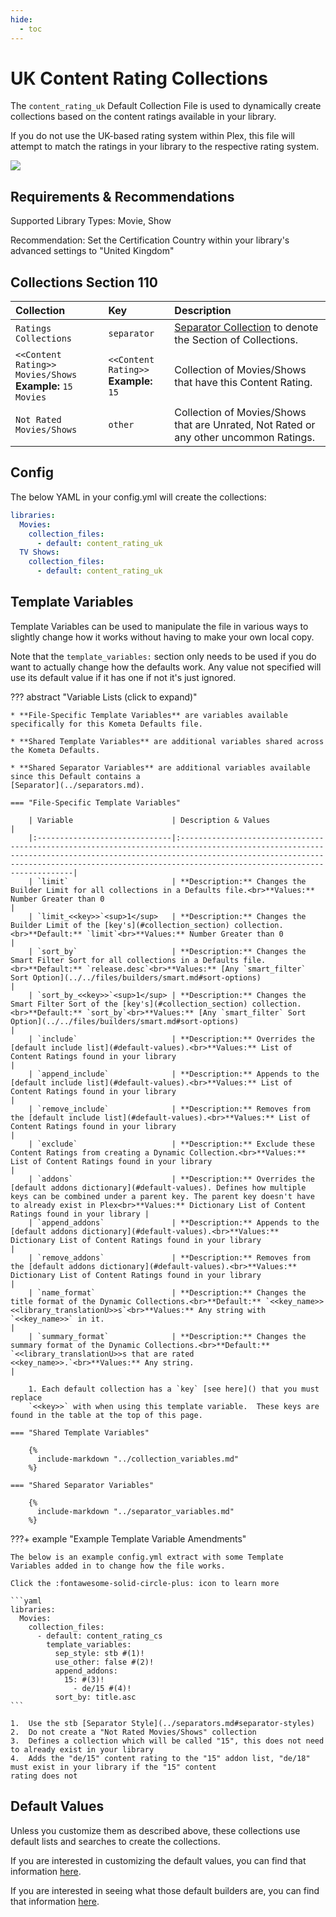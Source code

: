 ```yaml
---
hide:
  - toc
---
```

# UK Content Rating Collections

The `content_rating_uk` Default Collection File is used to dynamically create collections based on the content ratings 
available in your library.

If you do not use the UK-based rating system within Plex, this file will attempt to match the ratings in your library to 
the respective rating system.

![](../images/content_rating_uk.png)

## Requirements & Recommendations

Supported Library Types: Movie, Show

Recommendation: Set the Certification Country within your library's advanced settings to "United Kingdom"

## <a id="collection_section"></a>Collections Section 110

| Collection                                                    | Key                                       | Description                                                                           |
|:--------------------------------------------------------------|:------------------------------------------|:--------------------------------------------------------------------------------------|
| `Ratings Collections`                                         | `separator`                               | [Separator Collection](../separators.md) to denote the Section of Collections.        |
| `<<Content Rating>> Movies/Shows`<br>**Example:** `15 Movies` | `<<Content Rating>>`<br>**Example:** `15` | Collection of Movies/Shows that have this Content Rating.                             |
| `Not Rated Movies/Shows`                                      | `other`                                   | Collection of Movies/Shows that are Unrated, Not Rated or any other uncommon Ratings. |

## Config

The below YAML in your config.yml will create the collections:

```yaml
libraries:
  Movies:
    collection_files:
      - default: content_rating_uk
  TV Shows:
    collection_files:
      - default: content_rating_uk
```

## Template Variables

Template Variables can be used to manipulate the file in various ways to slightly change how it works without having to 
make your own local copy.

Note that the `template_variables:` section only needs to be used if you do want to actually change how the defaults 
work. Any value not specified will use its default value if it has one if not it's just ignored.

??? abstract "Variable Lists (click to expand)"

    * **File-Specific Template Variables** are variables available specifically for this Kometa Defaults file.

    * **Shared Template Variables** are additional variables shared across the Kometa Defaults.

    * **Shared Separator Variables** are additional variables available since this Default contains a 
    [Separator](../separators.md).

    === "File-Specific Template Variables"

        | Variable                      | Description & Values                                                                                                                                                                                                                                            |
        |:------------------------------|:----------------------------------------------------------------------------------------------------------------------------------------------------------------------------------------------------------------------------------------------------------------|
        | `limit`                       | **Description:** Changes the Builder Limit for all collections in a Defaults file.<br>**Values:** Number Greater than 0                                                                                                                                         |
        | `limit_<<key>>`<sup>1</sup>   | **Description:** Changes the Builder Limit of the [key's](#collection_section) collection.<br>**Default:** `limit`<br>**Values:** Number Greater than 0                                                                                                                      |
        | `sort_by`                     | **Description:** Changes the Smart Filter Sort for all collections in a Defaults file.<br>**Default:** `release.desc`<br>**Values:** [Any `smart_filter` Sort Option](../../files/builders/smart.md#sort-options)                                               |
        | `sort_by_<<key>>`<sup>1</sup> | **Description:** Changes the Smart Filter Sort of the [key's](#collection_section) collection.<br>**Default:** `sort_by`<br>**Values:** [Any `smart_filter` Sort Option](../../files/builders/smart.md#sort-options)                                                         |
        | `include`                     | **Description:** Overrides the [default include list](#default-values).<br>**Values:** List of Content Ratings found in your library                                                                                                                                   |
        | `append_include`              | **Description:** Appends to the [default include list](#default-values).<br>**Values:** List of Content Ratings found in your library                                                                                                                                  |
        | `remove_include`              | **Description:** Removes from the [default include list](#default-values).<br>**Values:** List of Content Ratings found in your library                                                                                                                                |
        | `exclude`                     | **Description:** Exclude these Content Ratings from creating a Dynamic Collection.<br>**Values:** List of Content Ratings found in your library                                                                                                                 |
        | `addons`                      | **Description:** Overrides the [default addons dictionary](#default-values). Defines how multiple keys can be combined under a parent key. The parent key doesn't have to already exist in Plex<br>**Values:** Dictionary List of Content Ratings found in your library |
        | `append_addons`               | **Description:** Appends to the [default addons dictionary](#default-values).<br>**Values:** Dictionary List of Content Ratings found in your library                                                                                                                   |
        | `remove_addons`               | **Description:** Removes from the [default addons dictionary](#default-values).<br>**Values:** Dictionary List of Content Ratings found in your library                                                                                                                 |
        | `name_format`                 | **Description:** Changes the title format of the Dynamic Collections.<br>**Default:** `<<key_name>> <<library_translationU>>s`<br>**Values:** Any string with `<<key_name>>` in it.                                                                             |
        | `summary_format`              | **Description:** Changes the summary format of the Dynamic Collections.<br>**Default:** `<<library_translationU>>s that are rated <<key_name>>.`<br>**Values:** Any string.                                                                                     |

        1. Each default collection has a `key` [see here]() that you must replace 
        `<<key>>` with when using this template variable.  These keys are found in the table at the top of this page.

    === "Shared Template Variables"

        {%
          include-markdown "../collection_variables.md"
        %}
    
    === "Shared Separator Variables"

        {%
          include-markdown "../separator_variables.md"
        %}

???+ example "Example Template Variable Amendments"

    The below is an example config.yml extract with some Template Variables added in to change how the file works.

    Click the :fontawesome-solid-circle-plus: icon to learn more
    
    ```yaml
    libraries:
      Movies:
        collection_files:
          - default: content_rating_cs
            template_variables:
              sep_style: stb #(1)!
              use_other: false #(2)!
              append_addons:
                15: #(3)!
                  - de/15 #(4)!
              sort_by: title.asc
    ```

    1.  Use the stb [Separator Style](../separators.md#separator-styles)
    2.  Do not create a "Not Rated Movies/Shows" collection
    3.  Defines a collection which will be called "15", this does not need to already exist in your library
    4.  Adds the "de/15" content rating to the "15" addon list, "de/18" must exist in your library if the "15" content 
    rating does not

## Default Values

Unless you customize them as described above, these collections use default lists and searches to create the collections.

If you are interested in customizing the default values, you can find that information [here](#template-variables).

If you are interested in seeing what those default builders are, you can find that information [here](../sources.md).
